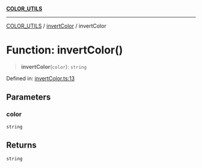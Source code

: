 [**COLOR_UTILS**](../../README.md)

***

[COLOR_UTILS](../../README.md) / [invertColor](../README.md) / invertColor

# Function: invertColor()

> **invertColor**(`color`): `string`

Defined in: [invertColor.ts:13](https://github.com/dailker/everyutil/blob/9768d00ced16ec8f4705df34c2fe47f2b1b47121/src/color/invertColor.ts#L13)

## Parameters

### color

`string`

## Returns

`string`

